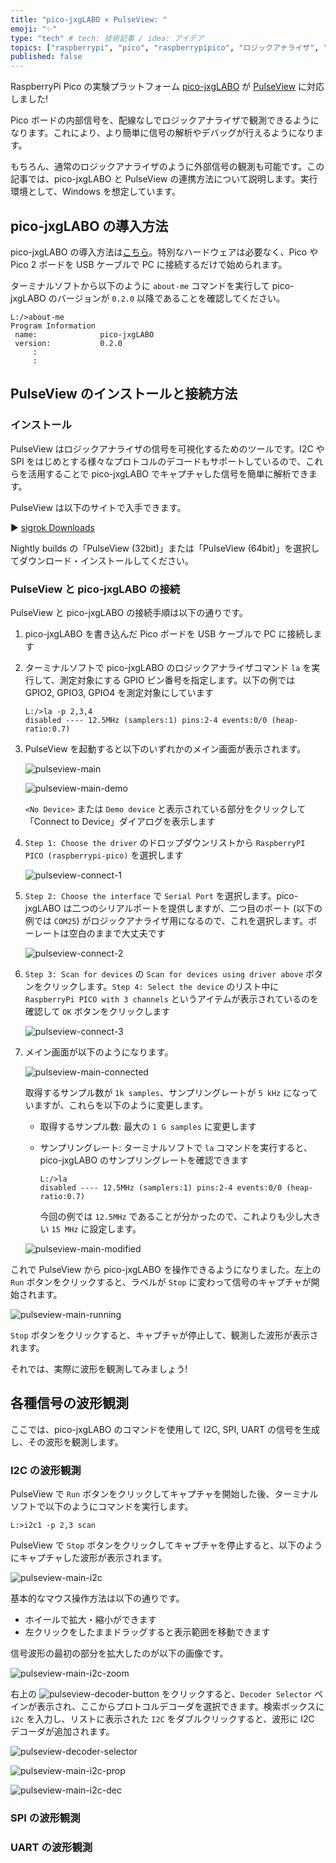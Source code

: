 ```yaml
---
title: "pico-jxgLABO × PulseView: "
emoji: "✨"
type: "tech" # tech: 技術記事 / idea: アイデア
topics: ["raspberrypi", "pico", "raspberrypipico", "ロジックアナライザ", "PulseView"]
published: false
---
```

RaspberryPi Pico の実験プラットフォーム [pico-jxgLABO](https://zenn.dev/ypsitau/articles/2025-08-01-labo-intro) が [PulseView](https://sigrok.org/wiki/PulseView) に対応しました!

Pico ボードの内部信号を、配線なしでロジックアナライザで観測できるようになります。これにより、より簡単に信号の解析やデバッグが行えるようになります。

もちろん、通常のロジックアナライザのように外部信号の観測も可能です。この記事では、pico-jxgLABO と PulseView の連携方法について説明します。実行環境として、Windows を想定しています。

## pico-jxgLABO の導入方法

pico-jxgLABO の導入方法は[こちら](https://zenn.dev/ypsitau/articles/2025-08-01-labo-intro#pico-jxglabo-%E3%81%AE%E5%B0%8E%E5%85%A5%E6%96%B9%E6%B3%95)。特別なハードウェアは必要なく、Pico や Pico 2 ボードを USB ケーブルで PC に接続するだけで始められます。

ターミナルソフトから以下のように `about-me` コマンドを実行して pico-jxgLABO のバージョンが `0.2.0` 以降であることを確認してください。

```text
L:/>about-me
Program Information
 name:              pico-jxgLABO
 version:           0.2.0
     :
     :
```

## PulseView のインストールと接続方法

### インストール

PulseView はロジックアナライザの信号を可視化するためのツールです。I2C や SPI をはじめとする様々なプロトコルのデコードもサポートしているので、これらを活用することで pico-jxgLABO でキャプチャした信号を簡単に解析できます。

PulseView は以下のサイトで入手できます。

▶️ [sigrok Downloads](https://sigrok.org/wiki/Downloads)

Nightly builds の「PulseView (32bit)」または「PulseView (64bit)」を選択してダウンロード・インストールしてください。

### PulseView と pico-jxgLABO の接続

PulseView と pico-jxgLABO の接続手順は以下の通りです。

1. pico-jxgLABO を書き込んだ Pico ボードを USB ケーブルで PC に接続します

2. ターミナルソフトで pico-jxgLABO のロジックアナライザコマンド `la` を実行して、測定対象にする GPIO ピン番号を指定します。以下の例では GPIO2, GPIO3, GPIO4 を測定対象にしています

   ```text
   L:/>la -p 2,3,4
   disabled ---- 12.5MHz (samplers:1) pins:2-4 events:0/0 (heap-ratio:0.7)
   ```

3. PulseView を起動すると以下のいずれかのメイン画面が表示されます。

   ![pulseview-main](/images/2025-09-01-labo-pulseview/pulseview-main.png)

   ![pulseview-main-demo](/images/2025-09-01-labo-pulseview/pulseview-main-demo.png)

   `<No Device>` または `Demo device` と表示されている部分をクリックして「Connect to Device」ダイアログを表示します

4. `Step 1: Choose the driver` のドロップダウンリストから `RaspberryPI PICO (raspberrypi-pico)` を選択します

   ![pulseview-connect-1](/images/2025-09-01-labo-pulseview/pulseview-connect-1.png)

5. `Step 2: Choose the interface` で `Serial Port` を選択します。pico-jxgLABO は二つのシリアルポートを提供しますが、二つ目のポート (以下の例では `COM25`) がロジックアナライザ用になるので、これを選択します。ボーレートは空白のままで大丈夫です

   ![pulseview-connect-2](/images/2025-09-01-labo-pulseview/pulseview-connect-2.png)

6. `Step 3: Scan for devices` の `Scan for devices using driver above` ボタンをクリックします。`Step 4: Select the device` のリスト中に `RaspberryPi PICO with 3 channels` というアイテムが表示されているのを確認して `OK` ボタンをクリックします

   ![pulseview-connect-3](/images/2025-09-01-labo-pulseview/pulseview-connect-3.png)

7. メイン画面が以下のようになります。

   ![pulseview-main-connected](/images/2025-09-01-labo-pulseview/pulseview-main-connected.png)

   取得するサンプル数が `1k samples`、サンプリングレートが `5 kHz` になっていますが、これらを以下のように変更します。

   - 取得するサンプル数: 最大の `1 G samples` に変更します
   - サンプリングレート: ターミナルソフトで `la` コマンドを実行すると、pico-jxgLABO のサンプリングレートを確認できます

     ```text
     L:/>la
     disabled ---- 12.5MHz (samplers:1) pins:2-4 events:0/0 (heap-ratio:0.7)
     ```

     今回の例では `12.5MHz` であることが分かったので、これよりも少し大きい `15 MHz` に設定します。

   ![pulseview-main-modified](/images/2025-09-01-labo-pulseview/pulseview-main-modified.png)

これで PulseView から pico-jxgLABO を操作できるようになりました。左上の `Run` ボタンをクリックすると、ラベルが `Stop` に変わって信号のキャプチャが開始されます。

![pulseview-main-running](/images/2025-09-01-labo-pulseview/pulseview-main-running.png)

`Stop` ボタンをクリックすると、キャプチャが停止して、観測した波形が表示されます。

それでは、実際に波形を観測してみましょう!

## 各種信号の波形観測

ここでは、pico-jxgLABO のコマンドを使用して I2C, SPI, UART の信号を生成し、その波形を観測します。

### I2C の波形観測

PulseView で `Run` ボタンをクリックしてキャプチャを開始した後、ターミナルソフトで以下のようにコマンドを実行します。

```text
L:>i2c1 -p 2,3 scan
```

PulseView で `Stop` ボタンをクリックしてキャプチャを停止すると、以下のようにキャプチャした波形が表示されます。

![pulseview-main-i2c](/images/2025-09-01-labo-pulseview/pulseview-main-i2c.png)

基本的なマウス操作方法は以下の通りです。

- ホイールで拡大・縮小ができます
- 左クリックをしたままドラッグすると表示範囲を移動できます

信号波形の最初の部分を拡大したのが以下の画像です。

![pulseview-main-i2c-zoom](/images/2025-09-01-labo-pulseview/pulseview-main-i2c-zoom.png)

右上の ![pulseview-decoder-button](/images/2025-09-01-labo-pulseview/pulseview-decoder-button.png) をクリックすると、`Decoder Selector` ペインが表示され、ここからプロトコルデコーダを選択できます。検索ボックスに `i2c` を入力し、リストに表示された `I2C` をダブルクリックすると、波形に I2C デコーダが追加されます。

![pulseview-decoder-selector](/images/2025-09-01-labo-pulseview/pulseview-decoder-selector.png)

![pulseview-main-i2c-prop](/images/2025-09-01-labo-pulseview/pulseview-main-i2c-prop.png)

![pulseview-main-i2c-dec](/images/2025-09-01-labo-pulseview/pulseview-main-i2c-dec.png)


### SPI の波形観測

### UART の波形観測


